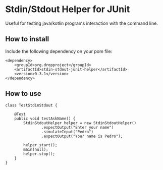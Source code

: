# Stdin/Stdout Helper for JUnit

Useful for testing java/kotlin programs interaction with the command line. 

## How to install

Include the following dependency on your pom file:

    <dependency>
	    <groupId>org.dropproject</groupId>
	    <artifactId>stdin-stdout-junit-helper</artifactId>
	    <version>0.3.1</version>
	</dependency>
	
## How to use

    class TestStdinStdout {

        @Test
        public void testAskName() {
            StdinStdoutHelper helper = new StdinStdoutHelper()
                    .expectOutput("Enter your name")
                    .simulateInput("Pedro")
                    .expectOutput("Your name is Pedro");
    
            helper.start();
            main(null);
            helper.stop();
        }
    }